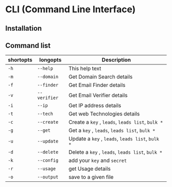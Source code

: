 # CLI (Command Line Interface)

## Installation

## Command list

| shortopts | longopts     | Description                                      |
| --------- | ------------ | ------------------------------------------------ |
| `-h`      | `--help`     | This help text                                   |
| `-m`      | `--domain`   | Get Domain Search details                        |
| `-f`      | `--finder`   | Get Email Finder details                         |
| `-v`      | `--verifier` | Get Email Verifier details                       |
| `-i`      | `--ip`       | Get IP address details                           |
| `-t`      | `--tech`     | Get web Technologies details                     |
| `-c`      | `--create`   | Create a `key` , `leads`, `leads list`, `bulk *` |
| `-g`      | `--get`      | Get a `key` , `leads`, `leads list`, `bulk *`    |
| `-u`      | `--update`   | Update a `key` , `leads`, `leads list`, `bulk *` |
| `-d`      | `--delete`   | Delete a `key` , `leads`, `leads list`, `bulk *` |
| `-k`      | `--config`   | add your `key` and `secret`                      |
| `-r`      | `--usage`    | get Usage details                                |
| `-o`      | `--output`   | save to a given file                             |
